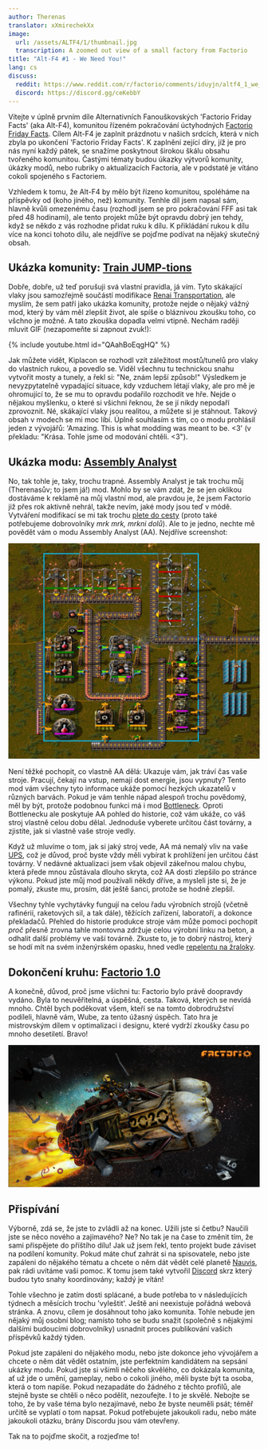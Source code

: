 ```yaml
---
author: Therenas
translator: xXmirechekXx
image:
  url: /assets/ALTF4/1/thumbnail.jpg
  transcription: A zoomed out view of a small factory from Factorio
title: "Alt-F4 #1 - We Need You!"
lang: cs
discuss:
  reddit: https://www.reddit.com/r/factorio/comments/iduyjn/altf4_1_we_need_you/
  discord: https://discord.gg/ceKebbY
---
```


Vítejte v úplně prvním díle Alternativních Fanouškovských 'Factorio Friday Facts' (aka Alt-F4), komunitou řízeném pokračování úctyhodných [Factorio Friday Facts](https://factorio.com/blog/). Cílem Alt-F4 je zaplnit prázdnotu v našich srdcích, která v nich zbyla po ukončení 'Factorio Friday Facts'. K zaplnění zející díry, jíž je pro nás nyní každý pátek, se snažíme poskytnout širokou škálu obsahu tvořeného komunitou. Častými tématy budou úkazky výtvorů komunity, úkázky modů, nebo rubriky o aktualizacích Factoria, ale v podstatě je vítáno cokoli spojeného s Factoriem.

Vzhledem k tomu, že Alt-F4 by mělo být řízeno komunitou, spoléháme na příspěvky od (koho jíného, než) komunity. Tenhle díl jsem napsal sám, hlavně kvůli omezenému času (rozhodl jsem se pro pokračování FFF asi tak před 48 hodinami), ale tento projekt může být opravdu dobrý jen tehdy, když se někdo z vás rozhodne přidat ruku k dílu. K přikládání rukou k dílu více na konci tohoto dílu, ale nejdříve se pojďme podívat na nějaký skutečný obsah.

## Ukázka komunity: [Train JUMP-tions](https://www.reddit.com/r/factorio/comments/i5yoaj/train_junctions_pfft_try_train_jumptions)

Dobře, dobře, už teď porušuji svá vlastní pravidla, já vím. Tyto skákající vlaky jsou samozřejmě součástí modifikace [Renai Transportation](https://mods.factorio.com/mod/RenaiTransportation), ale myslím, že sem patří jako ukázka komunity, protože nejde o nějaký vážný mod, který by vám měl zlepšit život, ale spíše o bláznivou zkoušku toho, co všchno je možné. A tato zkouška dopadla velmi vtipně. Nechám raději mluvit GIF (nezapomeňte si zapnout zvuk!):

{% include youtube.html id="QAahBoEqgHQ" %}

Jak můžete vidět, Kiplacon se rozhodl vzít záležitost mostů/tunelů pro vlaky do vlastních rukou, a povedlo se. Viděl všechnu tu technickou snahu vytvořit mosty a tunely, a řekl si: "Ne, znám lepší způsob!" Výsledkem je nevyzpytatelně vypadající situace, kdy vzduchem létají vlaky, ale pro mě je ohromující to, že se mu to opravdu podařilo rozchodit ve hře. Nejde o nějakou myšlenku, o které si všichni řeknou, že se jí nikdy nepodaří zprovoznit. Né, skákající vlaky jsou realitou, a můžete si je stáhnout. Takový obsah v modech se mi moc líbí. Úplně souhlasím s tím, co o modu prohlásil jeden z vývojářů: 'Amazing. This is what modding was meant to be. <3' (v překladu: "Krása. Tohle jsme od modování chtěli. <3").

## Ukázka modu: [Assembly Analyst](https://mods.factorio.com/mod/assemblyanalyst)

No, tak tohle je, taky, trochu trapné. Assembly Analyst je tak trochu můj (Therenasův; to jsem já!) mod. Mohlo by se vám zdát, že se jen oklikou dostáváme k reklamě na můj vlastní mod, ale pravdou je, že jsem Factorio již přes rok aktivně nehrál, takže nevím, jaké mody jsou teď v módě. Vytváření modifikací se mi tak trochu [plete do cesty](https://cdn.discordapp.com/attachments/603392474458882065/745728165116248144/mod_brain.png) (proto také potřebujeme dobrovolníky *mrk mrk, mrkni dolů*). Ale to je jedno, nechte mě povědět vám o modu Assembly Analyst (AA). Nejdříve screenshot:

![](/assets/ALTF4/1/assembly_analyst.jpg?raw=true)

Není těžké pochopit, co vlastně AA dělá: Ukazuje vám, jak tráví čas vaše stroje. Pracují, čekají na vstup, nemají dost energie, jsou vypnuty? Tento mod vám všechny tyto informace ukáže pomocí hezkých ukazatelů v různých barvách. Pokud je vám tenhle nápad alespoň trochu povědomý, měl by být, protože podobnou funkci má i mod [Bottleneck](https://mods.factorio.com/mod/Bottleneck). Oproti Bottlenecku ale poskytuje AA pohled do historie, což vám ukáže, co váš stroj vlastně celou dobu dělal. Jednoduše vyberete určitou část továrny, a zjistíte, jak si vlastně vaše stroje vedly.

Když už mluvíme o tom, jak si jaký stroj vede, AA má nemalý vliv na vaše [UPS](https://www.reddit.com/r/factorio/comments/5dmura/can_someone_explain_ups/da5q364/?utm_source=reddit&utm_medium=web2x&context=3), což je důvod, proč byste vždy měli vybírat k prohlížení jen určitou část továrny. V nedávné aktualizaci jsem však objevil zákeřnou malou chybu, která přede mnou zůstávala dlouho skryta, což AA dosti zlepšilo po stránce výkonu. Pokud jste můj mod používali někdy dříve, a mysleli jste si, že je pomalý, zkuste mu, prosím, dát ještě šanci, protože se hodně zlepšil.

Všechny tyhle vychytávky fungují na celou řadu výrobních strojů (včetně rafinérií, raketových sil, a tak dále), těžících zařízení, laboratoří, a dokonce překladačů. Přehled do historie produkce stroje vám může pomoci pochopit *proč* přesně zrovna tahle montovna zdržuje celou výrobní linku na beton, a odhalit další problémy ve vaší továrně. Zkuste to, je to dobrý nástroj, který se hodí mít na svém inženýrském opasku, hned vedle [repelentu na žraloky](https://www.youtube.com/watch?v=QnFOs7QlJSI).

## Dokončení kruhu: [Factorio 1.0](https://factorio.com/blog/post/fff-360)

A konečně, důvod, proč jsme všichni tu: Factorio bylo právě doopravdy vydáno. Byla to neuvěřitelná, a úspěšná, cesta. Taková, kterých se nevídá mnoho. Chtěl bych poděkovat všem, kteří se na tomto dobrodružství podíleli, hlavně vám, Wube, za tento úžasný úspěch. Tato hra je mistrovským dílem v optimalizaci i designu, které vydrží zkoušky času po mnoho desetiletí. Bravo!

![](/assets/ALTF4/1/factorio_1dot0.jpeg?raw=true)

## Přispívání

Výborně, zdá se, že jste to zvládli až na konec. Užili jste si četbu? Naučili jste se něco nového a zajímavého? Ne? No tak je na čase to změnit tím, že sami přispějete do příštího dílu! Jak už jsem řekl, tento projekt bude záviset na podílení komunity. Pokud máte chuť zahrát si na spisovatele, nebo jste zapáleni do nějakého tématu a chcete o něm dát vědět celé planetě [Nauvis](https://www.reddit.com/r/factorio/comments/7fjh5l/what_is_nauvis_im_glad_you_asked/), pak rádi uvítáme vaši pomoc. K tomu jsem také vytvořil [Discord](https://discord.gg/AsXAwyV) skrz který budou tyto snahy koordinovány; každý je vítán!

Tohle všechno je zatím dosti splácané, a bude potřeba to v následujících týdnech a měsících trochu 'vyleštit'. Ještě ani neexistuje pořádná webová stránka. A znovu, cílem je dosáhnout toho jako komunita. Tohle nebude jen nějaký můj osobní blog; namísto toho se budu snažit (společně s nějakými dalšími budoucími dobrovolníky) usnadnit proces publikování vašich příspěvků každý týden.

Pokud jste zapáleni do nějakého modu, nebo jste dokonce jeho vývojářem a chcete o něm dát vědět ostatním, jste perfektním kandidátem na sepsání ukázky modu. Pokud jste si všimli něčeho skvělého, co dokázala komunita, ať už jde o umění, gameplay, nebo o cokoli jiného, měli byste být ta osoba, která o tom napíše. Pokud nezapadáte do žádného z těchto profilů, ale stejně byste se chtěli o něco podělit, nezoufejte. I to je skvělé. Nebojte se toho, že by vaše téma bylo nezajímavé, nebo že byste neuměli psát; téměř určitě se vyplatí o tom napsat. Pokud potřebujete jakoukoli radu, nebo máte jakoukoli otázku, brány Discordu jsou vám otevřeny.

Tak na to pojďme skočit, a rozjeďme to!
